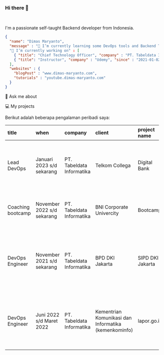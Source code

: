 ### Hi there 👋

<br />

I'm a passionate self-taught Backend developer from Indonesia.

```json
{
  "name": "Dimas Maryanto",
  "message" : "🌱 I’m currently learning some DevOps tools and Backend Technologies"
  "🔭 I’m currently working on" : [
    { "title": "Chief Technology Officer", "company" : "PT. Tabeldata Informatika", "since" : "2016-06-25" }, 
    { "title": "Instructor", "company" : "Udemy", "since" : "2021-01-02" }
  ],
  "websites" : {
    "blogPost" : "www.dimas-maryanto.com",
    "tutorials" : "youtube.dimas-maryanto.com"
  }
}
```

💬 Ask me about

💻 My projects

Berikut adalah beberapa pengalaman peribadi saya:

| title           | when                        | company                   | client            | project name      | job desk |
| :---            | :---                        | :---                      | :---              | :---              | :---     |
| Lead DevOps     | Januari 2023 s/d sekarang   | PT. Tabeldata Informatika | Telkom Collega    | Digital Bank      | Memberikan solusi cloudnative kepada team collega, memberikan training dan coaching |
| Coaching bootcamp | November 2022 s/d sekarang | PT. Tabeldata Informatika | BNI Corporate Univercity | Bootcamp | Mentoring peserta bootcamp selama maggang di BNI |
| DevOps Engineer | November 2021 s/d sekarang  | PT. Tabeldata Informatika | BPD DKI Jakarta   | SIPD DKI Jakarta  | membangun dan mendesign flow ci/cd pipeline  dengan gitlab, kubernetes, docker, gitlab ci, Nutanix |
| DevOps Engineer | Juni 2022 s/d Maret 2022    | PT. Tabeldata Informatika | Kementrian Komunikasi dan Informatika (kemenkominfo) | lapor.go.id | Memigrasikan infrastruktur dari Kantor Staf Presiden (KSP) ke PDN dan transisi ke cloudnative apps | 
